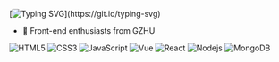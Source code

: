 
[![Typing SVG](https://readme-typing-svg.herokuapp.com?font=Fira+Code&pause=1000&center=%E5%81%87&vCenter=%E5%81%87&width=435&lines=Hi%2CI+am+Tycho!+Welcome!)](https://git.io/typing-svg)
<!--
**Tycho457/Tycho457** is a ✨ _special_ ✨ repository because its `README.md` (this file) appears on your GitHub profile.

Here are some ideas to get you started:

- 🔭 I’m currently working on ...
- 🌱 I’m currently learning ...
- 👯 I’m looking to collaborate on ...
- 🤔 I’m looking for help with ...
- 💬 Ask me about ...
- 📫 How to reach me: ...
- 😄 Pronouns: ...
- ⚡ Fun fact: ...
-->
- 🌱 Front-end enthusiasts from GZHU


![HTML5](https://img.shields.io/badge/-HTML5-E34F26?style=flat-square&logo=html5&logoColor=white)
![CSS3](https://img.shields.io/badge/-CSS3-1572B6?style=flat-square&logo=css3)
![JavaScript](https://img.shields.io/badge/-JavaScript-oringe?style=flat-square&logo=javascript)
![Vue](https://img.shields.io/badge/-vue-green?style=green&logo=vue)
![React](https://img.shields.io/badge/-React-45b8d8?style=flat-square&logo=react&logoColor=white)
![Nodejs](https://img.shields.io/badge/-Nodejs-c0ebd?style=flat-square&logo=Node.js)
![MongoDB](https://img.shields.io/badge/-MongoDB-13aa52?style=flat-square&logo=mongodb&logoColor=white)

